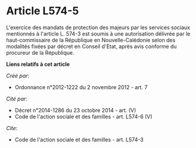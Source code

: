 # Article L574-5

L'exercice des mandats de protection des majeurs par les services sociaux mentionnés à l'article L. 574-3 est soumis à une
autorisation délivrée par le haut-commissaire de la République en Nouvelle-Calédonie selon des modalités fixées par décret en
Conseil d'Etat, après avis conforme du procureur de la République.

**Liens relatifs à cet article**

_Créé par_:

  - Ordonnance n°2012-1222 du 2 novembre 2012 - art. 7

_Cité par_:

  - Décret n°2014-1286 du 23 octobre 2014 - art. (V)
  - Code de l'action sociale et des familles - art. L574-6 (V)

_Cite_:

  - Code de l'action sociale et des familles - art. L574-3
